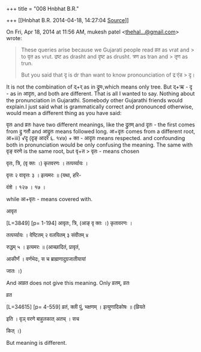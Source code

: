 +++
title = "008 Hnbhat B.R."

+++
[[Hnbhat B.R.	2014-04-18, 14:27:04 [Source](https://groups.google.com/g/samskrita/c/zoq93SUW8Ak)]]



On Fri, Apr 18, 2014 at 11:56 AM, mukesh patel \<[thehal...@gmail.com]()\> wrote:  

> These queries arise because we Gujarati people read व्रत as vrat and > to वृत as vrut. द्रष्ट as drasht and दृष्ट as drusht. त्रण as tran and > तृण as trun.  
>   
>   
> But you said that दृ is dr than want to know pronounciation of द्र एंड > दृ।  
> > 
> > 
> >   
> > 
> > 

  

It is not the combination of द्+र् as in द्रुमः,which means only tree. But द्+ऋ - दृ - as in आदृतः, and both are different. That is all I wanted to say. Nothing about the pronunciation in Gujarathi. Somebody other Gujarathi friends would explain.I just said what is grammatically correct and pronounced otherwise, would mean a different thing as you have said:

  

वृतः and व्रतः have two different meanings, like the द्रुतम् and दृतः - the first comes from द्रु गतौ and आद्रुतः means followed long. आ+दृतः comes from a different root, आ+iii) √दृ (दृङ् आदरे ६. १४७) + क्त - आदृतः means respected. and confounding both in pronunciation would be only confusing the meaning. The same with वृङ् वरणे is the same root, but वृ+त \> वृतः - means chosen

  

वृतः, त्रि, (वृ क्तः ।) कृतवरणः । तत्पर्य्यायः ।

वृत्तः २ वावृत्तः ३ । इत्यमरः ॥ (यथा, हरि-

वंशे । १२७ । १७ ।

  

while आ+वृतः - means covered with.

  

आवृत

  

\[L=3849\] \[p= 1-194\] आवृतः, त्रि, (आङ् वृ क्तः ।) कृतावरणः ।

तत्पर्य्यायः । वेष्टितम् २ वलयितम् ३ संवीतम् ४

रुद्धम् ५ । इत्यमरः ॥ (आच्छादितं, प्रावृतं,

आकीर्णं । वर्णभेदः, स च ब्राह्मणादुग्रजातीयायां

जातः ।)

  

And आव्रत does not give this meaning. Only व्रतम्, व्रतः 

  

व्रत

  

\[L=34615\] \[p= 4-559\] व्रतं, क्ली पुं, भक्षणम् । इत्युणादिकोषः ॥ (व्रियते

इति । वृञ् वरणे बाहुलकात् अतच् । सच

कित् ।)

But meaning is different.

  



